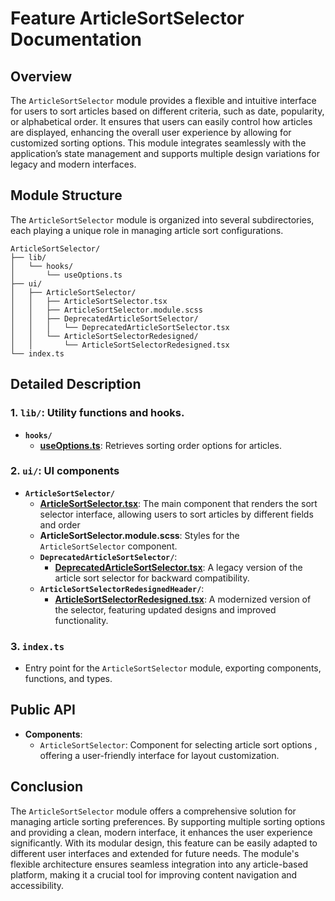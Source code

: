 # Feature ArticleSortSelector  Documentation

## Overview

The `ArticleSortSelector` module provides a flexible and intuitive interface for users to sort articles based on different criteria, such as date, popularity, or alphabetical order. It ensures that users can easily control how articles are displayed, enhancing the overall user experience by allowing for customized sorting options. This module integrates seamlessly with the application’s state management and supports multiple design variations for legacy and modern interfaces.

## Module Structure

The `ArticleSortSelector` module is organized into several subdirectories, each playing a unique role in managing article sort configurations.

```text
ArticleSortSelector/
├── lib/
│   └── hooks/
│       └── useOptions.ts
├── ui/
│   ├── ArticleSortSelector/
│   │   ├── ArticleSortSelector.tsx
│   │   ├── ArticleSortSelector.module.scss
│   │   ├── DeprecatedArticleSortSelector/
│   │   │   └── DeprecatedArticleSortSelector.tsx
│   │   └── ArticleSortSelectorRedesigned/
│   │       └── ArticleSortSelectorRedesigned.tsx
└── index.ts
```
## Detailed Description

### 1. `lib/`: Utility functions and hooks.
- **`hooks/`**
    - [**useOptions.ts**](lib/hooks/useOptions/useOptions.ts): Retrieves sorting order options for articles.
### 2. `ui/`: UI components

- **`ArticleSortSelector/`**
    - [**ArticleSortSelector.tsx**](./ui/ArticleSortSelector/README.md): The main component that renders the sort selector interface, allowing users  to sort articles by different fields and order
    - **ArticleSortSelector.module.scss**: Styles for the `ArticleSortSelector` component.
    - **`DeprecatedArticleSortSelector/`**:
        - [**DeprecatedArticleSortSelector.tsx**](ui/ArticleSortSelector/ArticleSortSelectorDeprecated/README.md): A legacy version of the article sort selector for backward compatibility.
    - **`ArticleSortSelectorRedesignedHeader/`**:
        -  [**ArticleSortSelectorRedesigned.tsx**](ui/ArticleSortSelector/ArticleSortSelectorRedesigned/README.md): A modernized version of the selector, featuring updated designs and improved functionality.

### 3. `index.ts`
- Entry point for the `ArticleSortSelector` module, exporting components, functions, and types.

## Public API
- **Components**:
    - `ArticleSortSelector`: Component for selecting article sort options , offering a user-friendly interface for layout customization.

## Conclusion
The `ArticleSortSelector` module offers a comprehensive solution for managing article sorting preferences. By supporting multiple sorting options and providing a clean, modern interface, it enhances the user experience significantly. With its modular design, this feature can be easily adapted to different user interfaces and extended for future needs. The module's flexible architecture ensures seamless integration into any article-based platform, making it a crucial tool for improving content navigation and accessibility.
